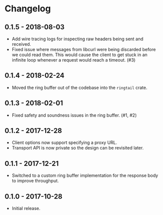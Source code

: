 # Changelog

## 0.1.5 - 2018-08-03

- Add wire tracing logs for inspecting raw headers being sent and received.
- Fixed issue where messages from libcurl were being discarded before we could read them. This would cause the client to get stuck in an infinite loop whenever a request would reach a timeout. (#3)

## 0.1.4 - 2018-02-24

- Moved the ring buffer out of the codebase into the `ringtail` crate.

## 0.1.3 - 2018-02-01

- Fixed safety and soundness issues in the ring buffer. (#1, #2)

## 0.1.2 - 2017-12-28

- Client options now support specifying a proxy URL.
- Transport API is now private so the design can be revisited later.

## 0.1.1 - 2017-12-21

- Switched to a custom ring buffer implementation for the response body to improve throughput.

## 0.1.0 - 2017-10-28

- Initial release.
